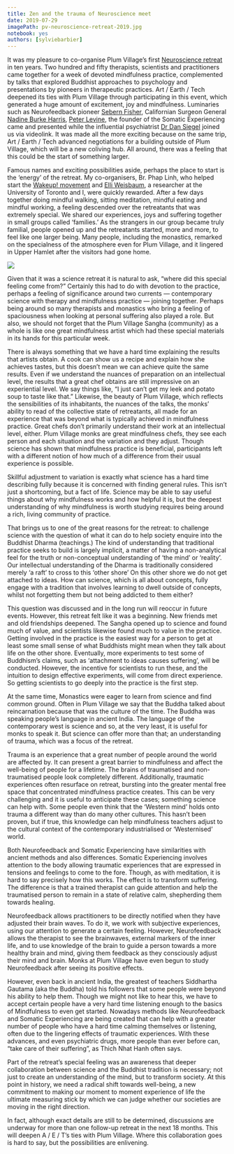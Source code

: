 ```yaml
---
title: Zen and the trauma of Neuroscience meet
date: 2019-07-29
imagePath: pv-neuroscience-retreat-2019.jpg
notebook: yes
authors: [sylviebarbier]
---
```


It was my pleasure to co-organise Plum Village’s first [Neuroscience retreat] in ten years. Two hundred and fifty therapists, scientists and practitioners came together for a week of devoted mindfulness practice, complemented by talks that explored Buddhist approaches to psychology and presentations by pioneers in therapeutic practices. Art / Earth / Tech deepened its ties with Plum Village through participating in this event, which generated a huge amount of excitement, joy and mindfulness. Luminaries such as Neurofeedback pioneer [Sebern Fisher], Californian Surgeon General [Nadine Burke Harris], [Peter Levine], the founder of the Somatic Experiencing came and presented while the influential psychiatrist [Dr Dan Siegel] joined us via videolink. It was made all the more exciting because on the same trip, Art / Earth / Tech advanced negotiations for a building outside of Plum Village, which will be a new coliving hub. All around, there was a feeling that this could be the start of something larger.

Famous names and exciting possibilities aside, perhaps the place to start is the ‘energy’ of the retreat. My co-organisers, Br. Phap Linh, who helped start the [Wakeup! movement] and [Elli Weisbaum], a researcher at the University of Toronto and I, were quickly rewarded. After a few days together doing mindful walking, sitting meditation, mindful eating and mindful working, a feeling descended over the retreatants that was extremely special. We shared our experiences, joys and suffering together in small groups called ‘families.’ As the strangers in our group became truly familial, people opened up and the retreatants started, more and more, to feel like one larger being. Many people, including the monastics, remarked on the specialness of the atmosphere even for Plum Village, and it lingered in Upper Hamlet after the visitors had gone home.

<img src="/images/pv-neuroscience-retreat-2019.jpg">

[Neuroscience retreat]: https://plumvillage.org/retreats/info/neuroscience-retreat/

[Sebern Fisher]: https://www.sebernfisher.com

[Nadine Burke Harris]: https://en.wikipedia.org/wiki/Nadine_Burke_Harris

[Peter Levine]:https://traumahealing.org/about-us/

[Dr Dan Siegel]:https://www.drdansiegel.com/

[Wakeup! movement]: https://wkup.org

[Elli Weisbaum]:http://www.elliweisbaum.com

Given that it was a science retreat it is natural to ask, “where did this special feeling come from?” Certainly this had to do with devotion to the practice, perhaps a feeling of significance around two currents — contemporary science with therapy and mindfulness practice — joining together. Perhaps being around so many therapists and monastics who bring a feeling of spaciousness when looking at personal suffering also played a role. But also, we should not forget that the Plum Village Sangha (community) as a whole is like one great mindfulness artist which had these special materials in its hands for this particular week.

There is always something that we have a hard time explaining the results that artists obtain. A cook can show us a recipe and explain how she achieves tastes, but this doesn’t mean we can achieve quite the same results. Even if we understand the nuances of preparation on an intellectual level, the results that a great chef obtains are still impressive on an experiential level. We say things like, “I just can’t get my leek and potato soup to taste like that.” Likewise, the beauty of Plum Village, which reflects the sensibilities of its inhabitants, the nuances of the talks, the monks’ ability to read of the collective state of retreatants, all made for an experience that was beyond what is typically achieved in mindfulness practice. Great chefs don’t primarily understand their work at an intellectual level, either. Plum Village monks are great mindfulness chefs, they see each person and each situation and the variation and they adjust. Though science has shown that mindfulness practice is beneficial, participants left with a different notion of how much of a difference from their usual experience is possible.

Skillful adjustment to variation is exactly what science has a hard time describing fully because it is concerned with finding general rules. This isn’t just a shortcoming, but a fact of life. Science may be able to say useful things about why mindfulness works and how helpful it is, but the deepest understanding of why mindfulness is worth studying requires being around a rich, living community of practice.

That brings us to one of the great reasons for the retreat: to challenge science with the question of what it can do to help society enquire into the Buddhist Dharma (teachings.) The kind of understanding that traditional practice seeks to build is largely implicit, a matter of having a non-analytical feel for the truth or non-conceptual understanding of ‘the mind’ or ‘reality’. Our intellectual understanding of the Dharma is traditionally considered merely ‘a raft’ to cross to this ‘other shore’ On this other shore we do not get attached to ideas. How can science, which is all about concepts, fully engage with a tradition that involves learning to dwell outside of concepts, whilst not forgetting them but not being addicted to them either?

This question was discussed and in the long run will reoccur in future events. However, this retreat felt like it was a beginning. New friends met and old friendships deepened. The Sangha opened up to science and found much of value, and scientists likewise found much to value in the practice. Getting involved in the practice is the easiest way for a person to get at least some small sense of what Buddhists might mean when they talk about life on the other shore. Eventually, more experiments to test some of Buddhism’s claims, such as ‘attachment to ideas causes suffering’, will be conducted. However, the incentive for scientists to run these, and the intuition to design effective experiments, will come from direct experience. So getting scientists to go deeply into the practice is the first step.

At the same time, Monastics were eager to learn from science and find common ground. Often in Plum Village we say that the Buddha talked about reincarnation because that was the culture of the time. The Buddha was speaking people’s language in ancient India. The language of the contemporary west is science and so, at the very least, it is useful for monks to speak it. But science can offer more than that; an understanding of trauma, which was a focus of the retreat.

Trauma is an experience that a great number of people around the world are affected by. It can present a great barrier to mindfulness and affect the well-being of people for a lifetime. The brains of traumatised and non-traumatised people look completely different. Additionally, traumatic experiences often resurface on retreat, bursting into the greater mental free space that concentrated mindfulness practice creates. This can be very challenging and it is useful to anticipate these cases; something science can help with. Some people even think that the ‘Western mind’ holds onto trauma a different way than do many other cultures. This hasn’t been proven, but if true, this knowledge can help mindfulness teachers adjust to the cultural context of the contemporary industrialised or ‘Westernised’ world.

Both Neurofeedback and Somatic Experiencing have similarities with ancient methods and also differences. Somatic Experiencing involves attention to the body allowing traumatic experiences that are expressed in tensions and feelings to come to the fore. Though, as with meditation, it is hard to say precisely how this works. The effect is to transform suffering. The difference is that a trained therapist can guide attention and help the traumatised person to remain in a state of relative calm, shepherding them towards healing.

Neurofeedback allows practitioners to be directly notified when they have adjusted their brain waves. To do it, we work with subjective experiences, using our attention to generate a certain feeling. However, Neurofeedback allows the therapist to see the brainwaves, external markers of the inner life, and to use knowledge of the brain to guide a person towards a more healthy brain and mind, giving them feedback as they consciously adjust their mind and brain. Monks at Plum Village have even begun to study Neurofeedback after seeing its positive effects.

However, even back in ancient India, the greatest of teachers Siddhartha Gautama (aka the Buddha) told his followers that some people were beyond his ability to help them. Though we might not like to hear this, we have to accept certain people have a very hard time listening enough to the basics of Mindfulness to even get started. Nowadays methods like Neurofeedback and Somatic Experiencing are being created that can help with a greater number of people who have a hard time calming themselves or listening, often due to the lingering effects of traumatic experiences. With these advances, and even psychiatric drugs, more people than ever before can, “take care of their suffering”, as Thich Nhat Hanh often says.

Part of the retreat’s special feeling was an awareness that deeper collaboration between science and the Buddhist tradition is necessary; not just to create an understanding of the mind, but to transform society. At this point in history, we need a radical shift towards well-being, a new commitment to making our moment to moment experience of life the ultimate measuring stick by which we can judge whether our societies are moving in the right direction.

In fact, although exact details are still to be determined, discussions are underway for more than one follow-up retreat in the next 18 months. This will deepen A / E / T’s ties with Plum Village. Where this collaboration goes is hard to say, but the possibilities are enlivening.
